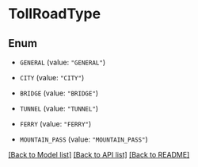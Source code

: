 # TollRoadType

## Enum


* `GENERAL` (value: `"GENERAL"`)

* `CITY` (value: `"CITY"`)

* `BRIDGE` (value: `"BRIDGE"`)

* `TUNNEL` (value: `"TUNNEL"`)

* `FERRY` (value: `"FERRY"`)

* `MOUNTAIN_PASS` (value: `"MOUNTAIN_PASS"`)


[[Back to Model list]](../README.md#documentation-for-models) [[Back to API list]](../README.md#documentation-for-api-endpoints) [[Back to README]](../README.md)


